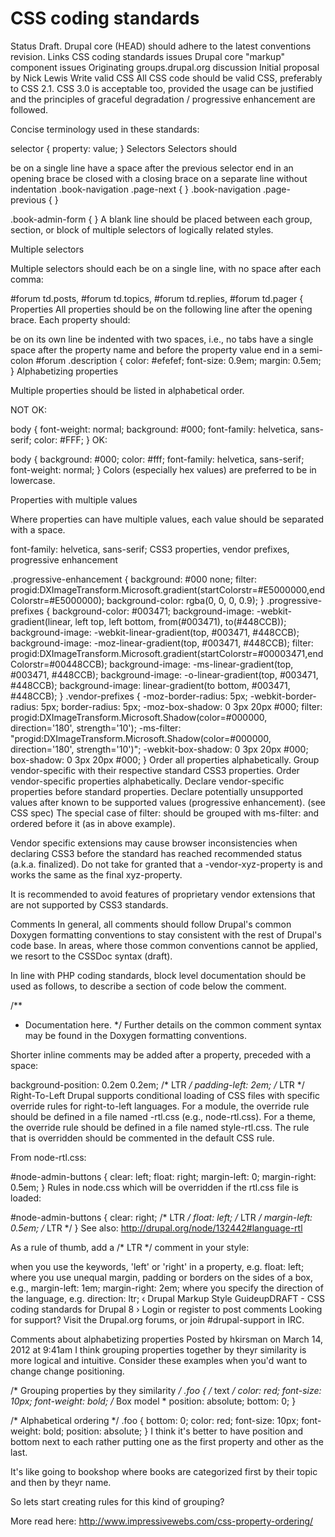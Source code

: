 
# CSS coding standards


Status
Draft. Drupal core (HEAD) should adhere to the latest conventions revision.
Links
CSS coding standards issues
Drupal core "markup" component issues
Originating groups.drupal.org discussion
Initial proposal by Nick Lewis
Write valid CSS
All CSS code should be valid CSS, preferably to CSS 2.1. CSS 3.0 is acceptable too, provided the usage can be justified and the principles of graceful degradation / progressive enhancement are followed.

Concise terminology used in these standards:

selector {
  property: value;
}
Selectors
Selectors should

be on a single line
have a space after the previous selector
end in an opening brace
be closed with a closing brace on a separate line without indentation
.book-navigation .page-next {
}
.book-navigation .page-previous {
}

.book-admin-form {
}
A blank line should be placed between each group, section, or block of multiple selectors of logically related styles.

Multiple selectors

Multiple selectors should each be on a single line, with no space after each comma:

#forum td.posts,
#forum td.topics,
#forum td.replies,
#forum td.pager {
Properties
All properties should be on the following line after the opening brace. Each property should:

be on its own line
be indented with two spaces, i.e., no tabs
have a single space after the property name and before the property value
end in a semi-colon
#forum .description {
  color: #efefef;
  font-size: 0.9em;
  margin: 0.5em;
}
Alphabetizing properties

Multiple properties should be listed in alphabetical order.

NOT OK:

body {
  font-weight: normal;
  background: #000;
  font-family: helvetica, sans-serif;
  color: #FFF;
}
OK:

body {
  background: #000;
  color: #fff;
  font-family: helvetica, sans-serif;
  font-weight: normal;
}
Colors (especially hex values) are preferred to be in lowercase.

Properties with multiple values

Where properties can have multiple values, each value should be separated with a space.

  font-family: helvetica, sans-serif;
CSS3 properties, vendor prefixes, progressive enhancement

.progressive-enhancement {
  background: #000 none;
  filter: progid:DXImageTransform.Microsoft.gradient(startColorstr=#E5000000,endColorstr=#E5000000);
  background-color: rgba(0, 0, 0, 0.9);
}
.progressive-prefixes {
  background-color: #003471;
  background-image: -webkit-gradient(linear, left top, left bottom, from(#003471), to(#448CCB));
  background-image: -webkit-linear-gradient(top, #003471, #448CCB);
  background-image: -moz-linear-gradient(top, #003471, #448CCB);
  filter: progid:DXImageTransform.Microsoft.gradient(startColorstr=#00003471,endColorstr=#00448CCB);
  background-image: -ms-linear-gradient(top, #003471, #448CCB);
  background-image: -o-linear-gradient(top, #003471, #448CCB);
  background-image: linear-gradient(to bottom, #003471, #448CCB);
}
.vendor-prefixes {
  -moz-border-radius: 5px;
  -webkit-border-radius: 5px;
  border-radius: 5px;
  -moz-box-shadow: 0 3px 20px #000;
  filter: progid:DXImageTransform.Microsoft.Shadow(color=#000000, direction='180', strength='10');
  -ms-filter: "progid:DXImageTransform.Microsoft.Shadow(color=#000000, direction='180', strength='10')";
  -webkit-box-shadow: 0 3px 20px #000;
  box-shadow: 0 3px 20px #000;
}
Order all properties alphabetically.
Group vendor-specific with their respective standard CSS3 properties.
Order vendor-specific properties alphabetically.
Declare vendor-specific properties before standard properties.
Declare potentially unsupported values after known to be supported values (progressive enhancement). (see CSS spec)
The special case of filter: should be grouped with ms-filter: and ordered before it (as in above example).

Vendor specific extensions may cause browser inconsistencies when declaring CSS3 before the standard has reached recommended status (a.k.a. finalized). Do not take for granted that a -vendor-xyz-property is and works the same as the final xyz-property.

It is recommended to avoid features of proprietary vendor extensions that are not supported by CSS3 standards.

Comments
In general, all comments should follow Drupal's common Doxygen formatting conventions to stay consistent with the rest of Drupal's code base. In areas, where those common conventions cannot be applied, we resort to the CSSDoc syntax (draft).

In line with PHP coding standards, block level documentation should be used as follows, to describe a section of code below the comment.

/**
 * Documentation here.
 */
Further details on the common comment syntax may be found in the Doxygen formatting conventions.

Shorter inline comments may be added after a property, preceded with a space:

  background-position: 0.2em 0.2em; /* LTR */
  padding-left: 2em; /* LTR */
Right-To-Left
Drupal supports conditional loading of CSS files with specific override rules for right-to-left languages. For a module, the override rule should be defined in a file named <module>-rtl.css (e.g., node-rtl.css). For a theme, the override rule should be defined in a file named style-rtl.css. The rule that is overridden should be commented in the default CSS rule.

From node-rtl.css:

#node-admin-buttons {
  clear: left;
  float: right;
  margin-left: 0;
  margin-right: 0.5em;
}
Rules in node.css which will be overridden if the rtl.css file is loaded:

#node-admin-buttons {
  clear: right; /* LTR */
  float: left; /* LTR */
  margin-left: 0.5em; /* LTR */
}
See also: http://drupal.org/node/132442#language-rtl

As a rule of thumb, add a /* LTR */ comment in your style:

when you use the keywords, 'left' or 'right' in a property, e.g. float: left;
where you use unequal margin, padding or borders on the sides of a box, e.g.,
margin-left: 1em;
margin-right: 2em;
where you specify the direction of the language, e.g. direction: ltr;
‹ Drupal Markup Style GuideupDRAFT - CSS coding standards for Drupal 8 ›
Login or register to post comments
Looking for support? Visit the Drupal.org forums, or join #drupal-support in IRC.

Comments
about alphabetizing properties
Posted by hkirsman on March 14, 2012 at 9:41am
I think grouping properties together by theyr similarity is more logical and intuitive. Consider these examples when you'd want to change change positioning.

/* Grouping properties by they similarity */
.foo {
  /* text  */
  color: red;
  font-size: 10px;
  font-weight: bold;
  /* Box model *
  position: absolute;
  bottom: 0;
}

/* Alphabetical ordering */
.foo {
  bottom: 0;
  color: red;
  font-size: 10px;
  font-weight: bold;
  position: absolute;
}
I think it's better to have position and bottom next to each rather putting one as the first property and other as the last.

It's like going to bookshop where books are categorized first by their topic and then by theyr name.

So lets start creating rules for this kind of grouping?

More read here:
http://www.impressivewebs.com/css-property-ordering/

